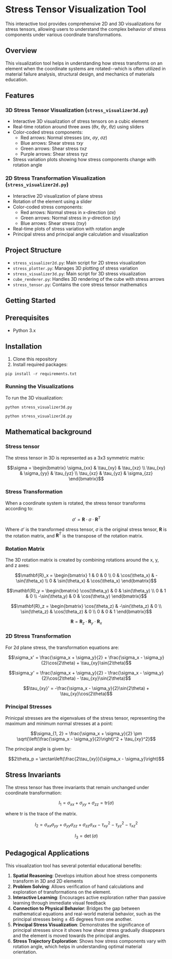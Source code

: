 # Stress Tensor Visualization Tool

This interactive tool provides comprehensive 2D and 3D visualizations for stress tensors, allowing users to understand the complex behavior of stress components under various coordinate transformations.

## Overview

This visualization tool helps in understanding how stress transforms on an element when the coordinate systems are rotated--which is often utilized in material failure analysis, structural design, and mechanics of materials education.

## Features

### 3D Stress Tensor Visualization (`stress_visualizer3d.py`)

- Interactive 3D visualization of stress tensors on a cubic element
- Real-time rotation around three axes ($\theta x$, $\theta y$, $\theta z$) using sliders
- Color-coded stress components:
  - Red arrows: Normal stresses ($\sigma x$, $\sigma y$, $\sigma z$)
  - Blue arrows: Shear stress $\tau xy$
  - Green arrows: Shear stress $\tau xz$
  - Purple arrows: Shear stress $\tau yz$
- Stress variation plots showing how stress components change with rotation angle

### 2D Stress Transformation Visualization (`stress_visualizer2d.py`)

- Interactive 2D visualization of plane stress
- Rotation of the element using a slider
- Color-coded stress components:
  - Red arrows: Normal stress in x-direction ($\sigma x$)
  - Green arrows: Normal stress in y-direction ($\sigma y$)
  - Blue arrows: Shear stress ($\tau xy$)
- Real-time plots of stress variation with rotation angle
- Principal stress and principal angle calculation and visualization

## Project Structure

- `stress_visualizer2d.py`: Main script for 2D stress visualization
- `stress_plotter.py`: Manages 3D plotting of stress variation
- `stress_visualizer3d.py`: Main script for 3D stress visualization
- `cube_renderer.py`: Handles 3D rendering of the cube with stress arrows
- `stress_tensor.py`: Contains the core stress tensor mathematics

## Getting Started

## Prerequisites

- Python 3.x

## Installation

1. Clone this repository
2. Install required packages:

```
pip install -r requirements.txt
```

### Running the Visualizations

To run the 3D visualization:

```
python stress_visualizer3d.py
```

```
python stress_visualizer2d.py
```

## Mathematical background

### Stress tensor

The stress tensor in 3D is represented as a 3x3 symmetric matrix:

$$\sigma = \begin{bmatrix}
\sigma_{xx} & \tau_{xy} & \tau_{xz} \\
\tau_{xy} & \sigma_{yy} & \tau_{yz} \\
\tau_{xz} & \tau_{yz} & \sigma_{zz}
\end{bmatrix}$$

### Stress Transformation

When a coordinate system is rotated, the stress tensor transforms according to:

$$\sigma' = \mathbf{R} \cdot \sigma \cdot \mathbf{R}^T$$

Where $\sigma'$ is the transformed stress tensor, $\sigma$ is the original stress tensor, $\mathbf{R}$ is the rotation matrix, and $\mathbf{R}^T$ is the transpose of the rotation matrix.

### Rotation Matrix

The 3D rotation matrix is created by combining rotations around the x, y, and z axes:

$$\mathbf{R}_x = \begin{bmatrix}
1 & 0 & 0 \\
0 & \cos(\theta_x) & -\sin(\theta_x) \\ 0 & \sin(\theta_x) & \cos(\theta_x) \end{bmatrix}$$

$$\mathbf{R}_y = \begin{bmatrix} \cos(\theta_y) & 0 & \sin(\theta_y) \\ 0 & 1 & 0 \\ -\sin(\theta_y) & 0 & \cos(\theta_y) \end{bmatrix}$$

$$\mathbf{R}_z = \begin{bmatrix} \cos(\theta_z) & -\sin(\theta_z) & 0 \\ \sin(\theta_z) & \cos(\theta_z) & 0 \\ 0 & 0 & 1 \end{bmatrix}$$

$$\mathbf{R} = \mathbf{R}_z \cdot \mathbf{R}_y \cdot \mathbf{R}_x$$

### 2D Stress Transformation

For 2d plane stress, the transformation equations are:

$$\sigma_x' = \frac{\sigma_x + \sigma_y}{2} + \frac{\sigma_x - \sigma_y}{2}\cos(2\theta) + \tau_{xy}\sin(2\theta)$$

$$\sigma_y' = \frac{\sigma_x + \sigma_y}{2} - \frac{\sigma_x - \sigma_y}{2}\cos(2\theta) - \tau_{xy}\sin(2\theta)$$

$$\tau_{xy}' = -\frac{\sigma_x - \sigma_y}{2}\sin(2\theta) + \tau_{xy}\cos(2\theta)$$

### Principal Stresses

Prinicpal stresses are the eigenvalues of the stress tensor, representing the maximum and minimum normal stresses at a point:

$$\sigma_{1, 2} = \frac{\sigma_x + \sigma_y}{2} \pm \sqrt{\left(\frac{\sigma_x - \sigma_y}{2}\right)^2 + \tau_{xy}^2}$$

The principal angle is given by:

$$2\theta_p = \arctan\left(\frac{2\tau_{xy}}{\sigma_x - \sigma_y}\right)$$

## Stress Invariants

The stress tensor has three invariants that remain unchanged under coordinate transformation:

$$I_1 = \sigma_{xx} + \sigma_{yy} + \sigma_{zz} = \text{tr}(\sigma)$$

where $\text{tr}$ is the trace of the matrix.

$$I_2 = \sigma_{xx}\sigma_{yy} + \sigma_{yy}\sigma_{zz} + \sigma_{zz}\sigma_{xx} - \tau_{xy}^2 - \tau_{yz}^2 - \tau_{xz}^2$$

$$I_3 = \det(\sigma)$$

## Pedagogical Applications

This visualization tool has several potential educational benefits:

1. **Spatial Reasoning**: Develops intuition about hoe stress components transform in 3D and 2D elements
2. **Problem Solving**: Allows verification of hand calculations and exploration of transformations on the element.
3. **Interactive Learning**: Encourages active exploration rather than passive learning through immediate visual feedback
4. **Connection to Physical Behavior**: Bridges the gap between mathematical equations and real-world material behavior, such as the principal stresses being $\pm$ 45 degrees from one another.
5. **Principal Stress Visualization**: Demonstrates the significance of principal stresses since it shows how shear stress gradually disappears and the element is moved towards the principal angles.
6. **Stress Trajectory Exploration**: Shows how stress components vary with rotation angle, which helps in understanding optimal material orientation.
